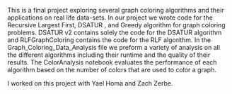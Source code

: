   This is a final project exploring several graph coloring algorithms and their applications on real life data-sets. In our project we wrote code for the Recursive Largest First, DSATUR , and Greedy algorithm for graph coloring problems. DSATUR v2 contains solely the code for the DSATUR algorithm and RLFGraphColoring contains the code for the RLF algorithm. In the Graph_Coloring_Data_Analysis file we preform a variety of analysis on all the different algorithms including their runtime and the quality of their results. The ColorAnalysis notebook evaluates the performance of each algorithm based on the number of colors that are used to color a graph.

  I worked on this project with Yael Homa and Zach Zerbe.

